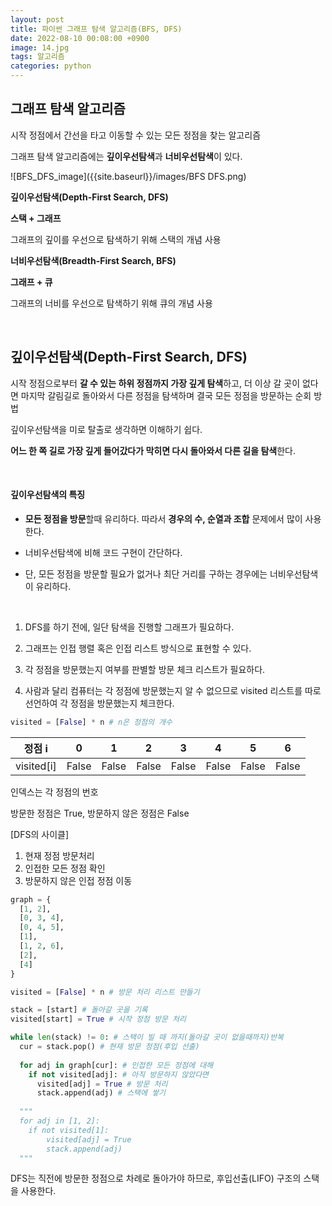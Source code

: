 ```yaml
---
layout: post
title: 파이썬 그래프 탐색 알고리즘(BFS, DFS)
date: 2022-08-10 00:08:00 +0900
image: 14.jpg
tags: 알고리즘
categories: python 
---
```


## 그래프 탐색 알고리즘

시작 정점에서 간선을 타고 이동할 수 있는 모든 정점을 찾는 알고리즘

그래프 탐색 알고리즘에는 **깊이우선탐색**과 **너비우선탐색**이 있다.

![BFS_DFS_image]({{site.baseurl}}/images/BFS DFS.png) 

**깊이우선탐색(Depth-First Search, DFS)**

**스택 + 그래프**

그래프의 깊이를 우선으로 탐색하기 위해 스택의 개념 사용

**너비우선탐색(Breadth-First Search, BFS)**

**그래프 + 큐**

그래프의 너비를 우선으로 탐색하기 위해 큐의 개념 사용

<br>

## 깊이우선탐색(Depth-First Search, DFS)

시작 정점으로부터 **갈 수 있는 하위 정점까지 가장 깊게 탐색**하고, 더 이상 갈 곳이 없다면 마지막 갈림길로 돌아와서 다른 정점을 탐색하며 결국 모든 정점을 방문하는 순회 방법 

깊이우선탐색을 미로 탈출로 생각하면 이해하기 쉽다.

**어느 한 쪽 길로 가장 깊게 들어갔다가 막히면 다시 돌아와서 다른 길을 탐색**한다.

<br>

#### 깊이우선탐색의 특징

* **모든 정점을 방문**할때 유리하다. 따라서 **경우의 수, 순열과 조합** 문제에서 많이 사용한다.

* 너비우선탐색에 비해 코드 구현이 간단하다.

* 단, 모든 정점을 방문할 필요가 없거나 최단 거리를 구하는 경우에는 너비우선탐색이 유리하다.

<br>

1. DFS를 하기 전에, 일단 탐색을 진행할 그래프가 필요하다.

2. 그래프는 인접 행렬 혹은 인접 리스트 방식으로 표현할 수 있다.

3. 각 정점을 방문했는지 여부를 판별할 방문 체크 리스트가 필요하다.

4. 사람과 달리 컴퓨터는 각 정점에 방문했는지 알 수 없으므로 visited 리스트를 따로 선언하여 각 정점을 방문했는지 체크한다.

``` python
visited = [False] * n # n은 정점의 개수
```

| 정점 i     | 0     | 1     | 2     | 3     | 4     | 5     | 6     |
| ---------- | ----- | ----- | ----- | ----- | ----- | ----- | ----- |
| visited[i] | False | False | False | False | False | False | False |

인덱스는 각 정점의 번호

방문한 정점은 True, 방문하지 않은 정점은 False

[DFS의 사이클]

1. 현재 정점 방문처리
2. 인접한 모든 정점 확인
3. 방문하지 않은 인접 정점 이동

``` python
graph = {
  [1, 2],
  [0, 3, 4],
  [0, 4, 5],
  [1],
  [1, 2, 6],
  [2],
  [4]
}

visited = [False] * n # 방문 처리 리스트 만들기

stack = [start] # 돌아갈 곳을 기록
visited[start] = True # 시작 정점 방문 처리

while len(stack) != 0: # 스택이 빌 때 까지(돌아갈 곳이 없을때까지)반복
  cur = stack.pop() # 현재 방문 정점(후입 선출)
  
  for adj in graph[cur]: # 인접한 모든 정점에 대해
    if not visited[adj]: # 아직 방문하지 않았다면
      visited[adj] = True # 방문 처리
      stack.append(adj) # 스택에 쌓기
      
  """
  for adj in [1, 2]:
  	if not visited[1]:
  		visited[adj] = True
  		stack.append(adj)
  """
```

DFS는 직전에 방문한 정점으로 차례로 돌아가야 하므로, 후입선출(LIFO) 구조의 스택을 사용한다.



